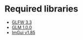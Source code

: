 # Required libraries
 - [GLFW 3.3](https://github.com/glfw/glfw)
 - [GLM 1.0.0](https://github.com/g-truc/glm)
 - [ImGui v1.85](https://github.com/ocornut/imgui)
